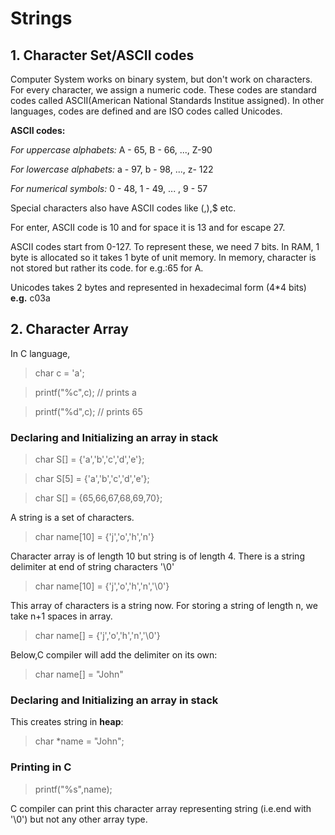 # Strings

## 1. Character Set/ASCII codes
Computer System works on binary system, but don't work on characters. For every character, we assign a numeric code. 
These codes are standard codes called ASCII(American National Standards Institue assigned). In other languages, codes
are defined and are ISO codes called Unicodes. 

**ASCII codes:**

*For uppercase alphabets:* A - 65, B - 66, ..., Z-90

*For lowercase alphabets:* a - 97, b - 98, ..., z- 122

*For numerical symbols:* 0 - 48, 1 - 49, ... , 9 - 57

Special characters also have ASCII codes like (,),$ etc.

For enter, ASCII code is 10 and for space it is 13 and for escape 27.

ASCII codes start from 0-127. To represent these, we need 7 bits. In RAM, 1 byte is allocated so it takes 1 byte of unit memory. In memory, character is not stored but rather its code. for e.g.:65 for A.

Unicodes takes 2 bytes and represented in hexadecimal form (4*4 bits) **e.g.** c03a

## 2. Character Array

In C language,
>char c = 'a';

>printf("%c",c); // prints a

>printf("%d",c); // prints 65

### Declaring and Initializing an array in stack

>char S[] = {'a','b','c','d','e'};

>char S[5] = {'a','b','c','d','e'};

>char S[] = {65,66,67,68,69,70};

A string is a set of characters.
>char name[10] = {'j','o','h','n'}

Character array is of length 10 but string is of length 4. There is a string delimiter at end of string characters '\0'

>char name[10] = {'j','o','h','n','\0'}

This array of characters is a string now. For storing a string of length n, we take n+1 spaces in array.

>char name[] = {'j','o','h','n','\0'}

Below,C compiler will add the delimiter on its own:

> char name[] = "John"



### Declaring and Initializing an array in stack
This creates string in **heap**:

> char *name = "John";

### Printing in C
> printf("%s",name);

C compiler can print this character array representing string (i.e.end with '\0') but not any other array type.


